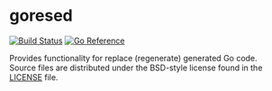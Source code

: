 # goresed

[![Build Status](https://cloud.drone.io/api/badges/goresed/goresed/status.svg)](https://cloud.drone.io/goresed/goresed)
[![Go Reference](https://pkg.go.dev/badge/github.com/goresed/goresed.svg)](https://pkg.go.dev/github.com/goresed/goresed)

Provides functionality for replace (regenerate) generated Go code.  
Source files are distributed under the BSD-style license
found in the [LICENSE](./LICENSE) file.
